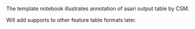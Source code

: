 The template notebook illustrates annotation of asari output table by CSM.

Will add supports to other feature table formats later.

